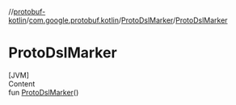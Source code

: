 //[protobuf-kotlin](/reference/kotlin/api-docs/)/[com.google.protobuf.kotlin](/reference/kotlin/api-docs/protobuf-kotlin/com.google.protobuf.kotlin/)/[ProtoDslMarker]()/[ProtoDslMarker]()

# ProtoDslMarker

[JVM] \
Content \
fun [ProtoDslMarker]()()
